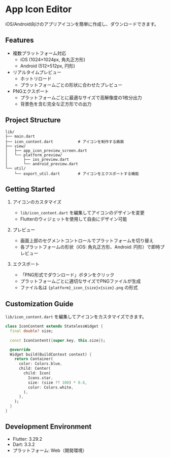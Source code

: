 # App Icon Editor

iOS/Android向けのアプリアイコンを簡単に作成し、ダウンロードできます。

## Features

- 複数プラットフォーム対応
  - iOS (1024×1024px, 角丸正方形)
  - Android (512×512px, 円形)
- リアルタイムプレビュー
  - ホットリロード
  - プラットフォームごとの形状に合わせたプレビュー
- PNGエクスポート
  - プラットフォームごとに最適なサイズで高解像度の1枚分出力
  - 背景色を含む完全な正方形での出力

## Project Structure

```
lib/
├── main.dart                   
├── icon_content.dart           # アイコンを制作する画面
├── view/
│   ├── app_icon_preview_screen.dart    
│   └── platform_preview/            
│       ├── ios_preview.dart
│       └── android_preview.dart
└── util/
    └── export_util.dart        # アイコンをエクスポートする機能

```

## Getting Started

1. アイコンのカスタマイズ
   - `lib/icon_content.dart` を編集してアイコンのデザインを変更
   - Flutterのウィジェットを使用して自由にデザイン可能

2. プレビュー
   - 画面上部のセグメントコントロールでプラットフォームを切り替え
   - 各プラットフォームの形状（iOS: 角丸正方形、Android: 円形）で即時プレビュー

3. エクスポート
   - 「PNG形式でダウンロード」ボタンをクリック
   - プラットフォームごとに適切なサイズでPNGファイルが生成
   - ファイル名は `{platform}_icon_{size}x{size}.png` の形式

## Customization Guide

`lib/icon_content.dart` を編集してアイコンをカスタマイズできます。

```dart
class IconContent extends StatelessWidget {
  final double? size;
  
  const IconContent({super.key, this.size});

  @override
  Widget build(BuildContext context) {
    return Container(
      color: Colors.blue,
      child: Center(
        child: Icon(
          Icons.star,
          size: (size ?? 100) * 0.6,
          color: Colors.white,
        ),
      ),
    );
  }
}
```

## Development Environment

- Flutter: 3.29.2
- Dart: 3.3.2
- プラットフォーム: Web（開発環境）
